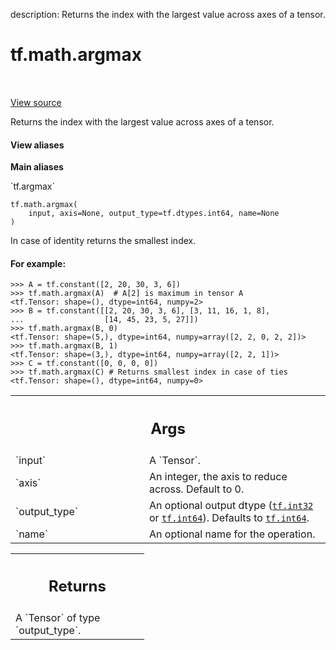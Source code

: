 description: Returns the index with the largest value across axes of a tensor.

<div itemscope itemtype="http://developers.google.com/ReferenceObject">
<meta itemprop="name" content="tf.math.argmax" />
<meta itemprop="path" content="Stable" />
</div>

# tf.math.argmax

<!-- Insert buttons and diff -->

<table class="tfo-notebook-buttons tfo-api nocontent" align="left">

</table>

<a target="_blank" href="/code/stable/tensorflow/python/ops/math_ops.py">View source</a>



Returns the index with the largest value across axes of a tensor.

<section class="expandable">
  <h4 class="showalways">View aliases</h4>
  <p>
<b>Main aliases</b>
<p>`tf.argmax`</p>
</p>
</section>

<pre class="devsite-click-to-copy prettyprint lang-py tfo-signature-link">
<code>tf.math.argmax(
    input, axis=None, output_type=tf.dtypes.int64, name=None
)
</code></pre>



<!-- Placeholder for "Used in" -->

In case of identity returns the smallest index.

#### For example:



```
>>> A = tf.constant([2, 20, 30, 3, 6])
>>> tf.math.argmax(A)  # A[2] is maximum in tensor A
<tf.Tensor: shape=(), dtype=int64, numpy=2>
>>> B = tf.constant([[2, 20, 30, 3, 6], [3, 11, 16, 1, 8],
...                  [14, 45, 23, 5, 27]])
>>> tf.math.argmax(B, 0)
<tf.Tensor: shape=(5,), dtype=int64, numpy=array([2, 2, 0, 2, 2])>
>>> tf.math.argmax(B, 1)
<tf.Tensor: shape=(3,), dtype=int64, numpy=array([2, 2, 1])>
>>> C = tf.constant([0, 0, 0, 0])
>>> tf.math.argmax(C) # Returns smallest index in case of ties
<tf.Tensor: shape=(), dtype=int64, numpy=0>
```

<!-- Tabular view -->
 <table class="responsive fixed orange">
<colgroup><col width="214px"><col></colgroup>
<tr><th colspan="2"><h2 class="add-link">Args</h2></th></tr>

<tr>
<td>
`input`
</td>
<td>
A `Tensor`.
</td>
</tr><tr>
<td>
`axis`
</td>
<td>
An integer, the axis to reduce across. Default to 0.
</td>
</tr><tr>
<td>
`output_type`
</td>
<td>
An optional output dtype (<a href="../../tf.md#int32"><code>tf.int32</code></a> or <a href="../../tf.md#int64"><code>tf.int64</code></a>). Defaults
to <a href="../../tf.md#int64"><code>tf.int64</code></a>.
</td>
</tr><tr>
<td>
`name`
</td>
<td>
An optional name for the operation.
</td>
</tr>
</table>



<!-- Tabular view -->
 <table class="responsive fixed orange">
<colgroup><col width="214px"><col></colgroup>
<tr><th colspan="2"><h2 class="add-link">Returns</h2></th></tr>
<tr class="alt">
<td colspan="2">
A `Tensor` of type `output_type`.
</td>
</tr>

</table>

